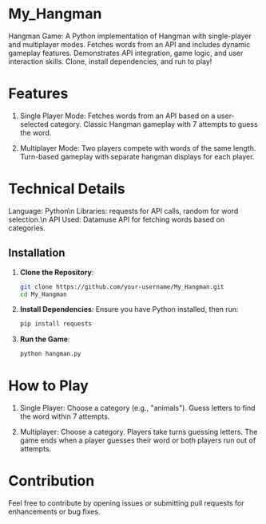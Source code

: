 # My_Hangman
Hangman Game: A Python implementation of Hangman with single-player and multiplayer modes. Fetches words from an API and includes dynamic gameplay features. Demonstrates API integration, game logic, and user interaction skills. Clone, install dependencies, and run to play!

# Features
1. Single Player Mode:
Fetches words from an API based on a user-selected category.
Classic Hangman gameplay with 7 attempts to guess the word.

2. Multiplayer Mode:
Two players compete with words of the same length.
Turn-based gameplay with separate hangman displays for each player.

# Technical Details
Language: Python\n
Libraries: requests for API calls, random for word selection.\n
API Used: Datamuse API for fetching words based on categories.

## Installation

1. **Clone the Repository**:
    ```sh
    git clone https://github.com/your-username/My_Hangman.git
    cd My_Hangman
    ```

2. **Install Dependencies**:
    Ensure you have Python installed, then run:
    ```sh
    pip install requests
    ```

3. **Run the Game**:
    ```sh
    python hangman.py
    ```
# How to Play
1. Single Player:
Choose a category (e.g., "animals").
Guess letters to find the word within 7 attempts.

3. Multiplayer:
Choose a category.
Players take turns guessing letters.
The game ends when a player guesses their word or both players run out of attempts.

# Contribution
Feel free to contribute by opening issues or submitting pull requests for enhancements or bug fixes.
